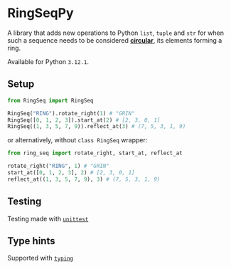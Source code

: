 # **RingSeqPy**

A library that adds new operations to Python `list`, `tuple` and `str`
for when such a sequence needs to be considered [**circular**](https://scala-tessella.github.io/ring-seq/what-is.html),
its elements forming a ring.

Available for Python `3.12.1`.

## Setup

```python
from RingSeq import RingSeq

RingSeq("RING").rotate_right(1) # "GRIN"
RingSeq([0, 1, 2, 3]).start_at(2) # [2, 3, 0, 1]
RingSeq((1, 3, 5, 7, 9)).reflect_at(3) # (7, 5, 3, 1, 9)
```

or alternatively, without `class RingSeq` wrapper:

```python
from ring_seq import rotate_right, start_at, reflect_at

rotate_right("RING", 1) # "GRIN"
start_at([0, 1, 2, 3], 2) # [2, 3, 0, 1]
reflect_at((1, 3, 5, 7, 9), 3) # (7, 5, 3, 1, 9)
```

## Testing

Testing made with [`unittest`](https://docs.python.org/3/library/unittest.html)

## Type hints

Supported with [`typing`](https://docs.python.org/3/library/typing.html)